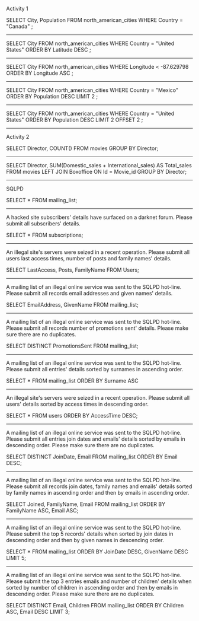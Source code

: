 Activity 1

SELECT City, Population 
FROM north_american_cities
WHERE Country = "Canada"
;

-----

SELECT City
FROM north_american_cities
WHERE Country = "United States"
ORDER BY Latitude DESC
;

-----

SELECT City
FROM north_american_cities
WHERE Longitude < -87.629798
ORDER BY Longitude ASC
;

-----

SELECT City
FROM north_american_cities
WHERE Country = "Mexico"
ORDER BY Population DESC
LIMIT 2
;

-----

SELECT City
FROM north_american_cities
WHERE Country = "United States"
ORDER BY Population DESC
LIMIT 2 OFFSET 2
;




---------------

Activity 2

SELECT Director, COUNT() FROM movies GROUP BY Director;

-----

SELECT Director, SUM(Domestic_sales + International_sales) AS Total_sales FROM movies 
LEFT JOIN Boxoffice
ON Id = Movie_id
GROUP BY Director;

---------------

SQLPD



SELECT * 
FROM mailing_list;

-----

A hacked site subscribers' details have surfaced on a darknet forum. Please submit all subscribers' details.

SELECT * 
FROM subscriptions;

-----

An illegal site's servers were seized in a recent operation. Please submit all users last access times, number of posts and family names' details.

SELECT LastAccess, Posts, FamilyName
FROM Users;

-----

A mailing list of an illegal online service was sent to the SQLPD hot-line. Please submit all records email addresses and given names' details.

SELECT EmailAddress, GivenName
FROM mailing_list;

-----

A mailing list of an illegal online service was sent to the SQLPD hot-line. Please submit all records number of promotions sent' details. Please make sure there are no duplicates.

SELECT DISTINCT PromotionsSent
FROM mailing_list;

-----

A mailing list of an illegal online service was sent to the SQLPD hot-line. Please submit all entries' details sorted by surnames in ascending order.

SELECT *
FROM mailing_list
ORDER BY Surname ASC

-----

An illegal site's servers were seized in a recent operation. Please submit all users' details sorted by access times in descending order.

SELECT *
FROM users
ORDER BY AccessTime DESC;

-----

A mailing list of an illegal online service was sent to the SQLPD hot-line. Please submit all entries join dates and emails' details sorted by emails in descending order. Please make sure there are no duplicates.

SELECT DISTINCT JoinDate, Email
FROM mailing_list
ORDER BY Email DESC;

-----

A mailing list of an illegal online service was sent to the SQLPD hot-line. Please submit all records join dates, family names and emails' details sorted by family names in ascending order and then by emails in ascending order.

SELECT Joined, FamilyName, Email
FROM mailing_list
ORDER BY FamilyName ASC, Email ASC;

-----

A mailing list of an illegal online service was sent to the SQLPD hot-line. Please submit the top 5 records' details when sorted by join dates in descending order and then by given names in descending order.

SELECT *
FROM mailing_list
ORDER BY JoinDate DESC, GivenName DESC 
LIMIT 5;

-----

A mailing list of an illegal online service was sent to the SQLPD hot-line. Please submit the top 3 entries emails and number of children' details when sorted by number of children in ascending order and then by emails in descending order. Please make sure there are no duplicates.

SELECT DISTINCT Email, Children
FROM mailing_list
ORDER BY Children ASC, Email DESC
LIMIT 3;
